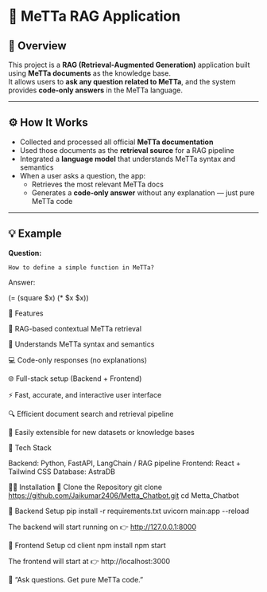 # 🧠 MeTTa RAG Application

## 📘 Overview
This project is a **RAG (Retrieval-Augmented Generation)** application built using **MeTTa documents** as the knowledge base.  
It allows users to **ask any question related to MeTTa**, and the system provides **code-only answers** in the MeTTa language.

---

## ⚙️ How It Works
- Collected and processed all official **MeTTa documentation**  
- Used those documents as the **retrieval source** for a RAG pipeline  
- Integrated a **language model** that understands MeTTa syntax and semantics  
- When a user asks a question, the app:
  - Retrieves the most relevant MeTTa docs  
  - Generates a **code-only answer** without any explanation — just pure MeTTa code

---

## 💡 Example

**Question:**
```text
How to define a simple function in MeTTa?
```

Answer:

(= (square $x) (* $x $x))

🧩 Features

🧠 RAG-based contextual MeTTa retrieval

💬 Understands MeTTa syntax and semantics

💻 Code-only responses (no explanations)

🌐 Full-stack setup (Backend + Frontend)

⚡ Fast, accurate, and interactive user interface

🔍 Efficient document search and retrieval pipeline

🧱 Easily extensible for new datasets or knowledge bases

🧰 Tech Stack

Backend: Python, FastAPI, LangChain / RAG pipeline
Frontend: React + Tailwind CSS
Database: AstraDB 

🧑‍💻 Installation
🔹 Clone the Repository
git clone https://github.com/Jaikumar2406/Metta_Chatbot.git
cd Metta_Chatbot

🔹 Backend Setup
pip install -r requirements.txt
uvicorn main:app --reload

The backend will start running on
👉 http://127.0.0.1:8000

🔹 Frontend Setup
cd client
npm install
npm start

The frontend will start at
👉 http://localhost:3000

💬 “Ask questions. Get pure MeTTa code.”
